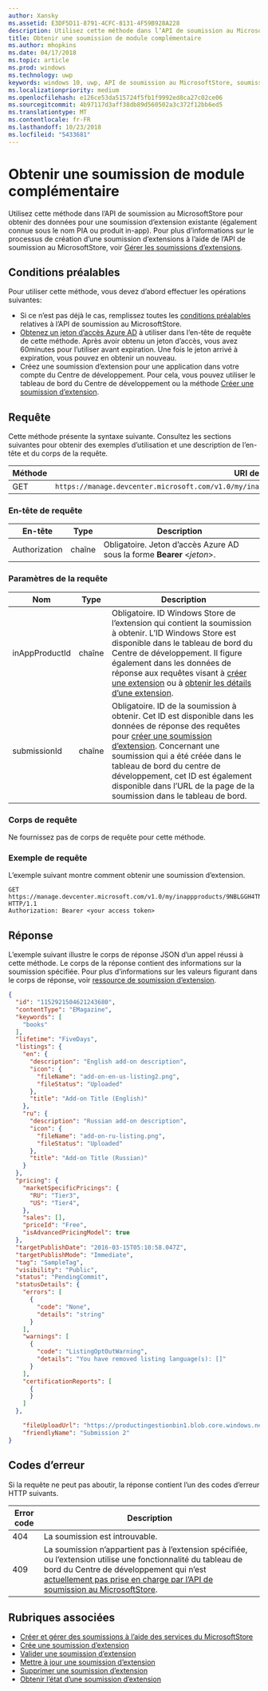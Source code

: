 ```yaml
---
author: Xansky
ms.assetid: E3DF5D11-8791-4CFC-8131-4F59B928A228
description: Utilisez cette méthode dans l’API de soumission au MicrosoftStore pour obtenir des données pour une soumission d’extension existante.
title: Obtenir une soumission de module complémentaire
ms.author: mhopkins
ms.date: 04/17/2018
ms.topic: article
ms.prod: windows
ms.technology: uwp
keywords: windows 10, uwp, API de soumission au MicrosoftStore, soumission d’extension, produit in-app, PIA
ms.localizationpriority: medium
ms.openlocfilehash: e126ce53da515724f5fb1f9992ed8ca27c02ce06
ms.sourcegitcommit: 4b97117d3aff38db89d560502a3c372f12bb6ed5
ms.translationtype: MT
ms.contentlocale: fr-FR
ms.lasthandoff: 10/23/2018
ms.locfileid: "5433681"
---
```

# <a name="get-an-add-on-submission"></a>Obtenir une soumission de module complémentaire

Utilisez cette méthode dans l’API de soumission au MicrosoftStore pour obtenir des données pour une soumission d’extension existante (également connue sous le nom PIA ou produit in-app). Pour plus d’informations sur le processus de création d’une soumission d’extensions à l’aide de l’API de soumission au MicrosoftStore, voir [Gérer les soumissions d’extensions](manage-add-on-submissions.md).

## <a name="prerequisites"></a>Conditions préalables

Pour utiliser cette méthode, vous devez d’abord effectuer les opérations suivantes:

* Si ce n’est pas déjà le cas, remplissez toutes les [conditions préalables](create-and-manage-submissions-using-windows-store-services.md#prerequisites) relatives à l’API de soumission au MicrosoftStore.
* [Obtenez un jeton d’accès Azure AD](create-and-manage-submissions-using-windows-store-services.md#obtain-an-azure-ad-access-token) à utiliser dans l’en-tête de requête de cette méthode. Après avoir obtenu un jeton d’accès, vous avez 60minutes pour l’utiliser avant expiration. Une fois le jeton arrivé à expiration, vous pouvez en obtenir un nouveau.
* Créez une soumission d’extension pour une application dans votre compte du Centre de développement. Pour cela, vous pouvez utiliser le tableau de bord du Centre de développement ou la méthode [Créer une soumission d’extension](create-an-add-on-submission.md).

## <a name="request"></a>Requête

Cette méthode présente la syntaxe suivante. Consultez les sections suivantes pour obtenir des exemples d’utilisation et une description de l’en-tête et du corps de la requête.

| Méthode | URI de la requête                                                      |
|--------|------------------------------------------------------------------|
| GET   | ```https://manage.devcenter.microsoft.com/v1.0/my/inappproducts/{inAppProductId}/submissions/{submissionId} ``` |


### <a name="request-header"></a>En-tête de requête

| En-tête        | Type   | Description                                                                 |
|---------------|--------|-----------------------------------------------------------------------------|
| Authorization | chaîne | Obligatoire. Jeton d’accès Azure AD sous la forme **Bearer** &lt;*jeton*&gt;. |


### <a name="request-parameters"></a>Paramètres de la requête

| Nom        | Type   | Description                                                                 |
|---------------|--------|-----------------------------------------------------------------------------|
| inAppProductId | chaîne | Obligatoire. ID Windows Store de l’extension qui contient la soumission à obtenir. L’ID Windows Store est disponible dans le tableau de bord du Centre de développement. Il figure également dans les données de réponse aux requêtes visant à [créer une extension](create-an-add-on.md) ou à [obtenir les détails d’une extension](get-all-add-ons.md).  |
| submissionId | chaîne | Obligatoire. ID de la soumission à obtenir. Cet ID est disponible dans les données de réponse des requêtes pour [créer une soumission d’extension](create-an-add-on-submission.md). Concernant une soumission qui a été créée dans le tableau de bord du centre de développement, cet ID est également disponible dans l’URL de la page de la soumission dans le tableau de bord.  |


### <a name="request-body"></a>Corps de requête

Ne fournissez pas de corps de requête pour cette méthode.

### <a name="request-example"></a>Exemple de requête

L’exemple suivant montre comment obtenir une soumission d’extension.

```
GET https://manage.devcenter.microsoft.com/v1.0/my/inappproducts/9NBLGGH4TNMP/submissions/1152921504621243680 HTTP/1.1
Authorization: Bearer <your access token>
```

## <a name="response"></a>Réponse

L’exemple suivant illustre le corps de réponse JSON d’un appel réussi à cette méthode. Le corps de la réponse contient des informations sur la soumission spécifiée. Pour plus d’informations sur les valeurs figurant dans le corps de réponse, voir [ressource de soumission d’extension](manage-add-on-submissions.md#add-on-submission-object).

```json
{
  "id": "1152921504621243680",
  "contentType": "EMagazine",
  "keywords": [
    "books"
  ],
  "lifetime": "FiveDays",
  "listings": {
    "en": {
      "description": "English add-on description",
      "icon": {
        "fileName": "add-on-en-us-listing2.png",
        "fileStatus": "Uploaded"
      },
      "title": "Add-on Title (English)"
    },
    "ru": {
      "description": "Russian add-on description",
      "icon": {
        "fileName": "add-on-ru-listing.png",
        "fileStatus": "Uploaded"
      },
      "title": "Add-on Title (Russian)"
    }
  },
  "pricing": {
    "marketSpecificPricings": {
      "RU": "Tier3",
      "US": "Tier4",
    },
    "sales": [],
    "priceId": "Free",
    "isAdvancedPricingModel": true
  },
  "targetPublishDate": "2016-03-15T05:10:58.047Z",
  "targetPublishMode": "Immediate",
  "tag": "SampleTag",
  "visibility": "Public",
  "status": "PendingCommit",
  "statusDetails": {
    "errors": [
      {
        "code": "None",
        "details": "string"
      }
    ],
    "warnings": [
      {
        "code": "ListingOptOutWarning",
        "details": "You have removed listing language(s): []"
      }
    ],
    "certificationReports": [
      {
      }
    ]
  },

    "fileUploadUrl": "https://productingestionbin1.blob.core.windows.net/ingestion/26920f66-b592-4439-9a9d-fb0f014902ec?sv=2014-02-14&sr=b&sig=usAN0kNFNnYE2tGQBI%2BARQWejX1Guiz7hdFtRhyK%2Bog%3D&se=2016-06-17T20:45:51Z&sp=rwl",
    "friendlyName": "Submission 2"
}
```


## <a name="error-codes"></a>Codes d’erreur

Si la requête ne peut pas aboutir, la réponse contient l’un des codes d’erreur HTTP suivants.

| Error code |  Description   |
|--------|------------------|
| 404  | La soumission est introuvable. |
| 409  | La soumission n’appartient pas à l’extension spécifiée, ou l’extension utilise une fonctionnalité du tableau de bord du Centre de développement qui n’est [actuellement pas prise en charge par l’API de soumission au MicrosoftStore](create-and-manage-submissions-using-windows-store-services.md#not_supported). |   


## <a name="related-topics"></a>Rubriques associées

* [Créer et gérer des soumissions à l’aide des services du MicrosoftStore](create-and-manage-submissions-using-windows-store-services.md)
* [Crée une soumission d’extension](create-an-add-on-submission.md)
* [Valider une soumission d’extension](commit-an-add-on-submission.md)
* [Mettre à jour une soumission d’extension](update-an-add-on-submission.md)
* [Supprimer une soumission d’extension](delete-an-add-on-submission.md)
* [Obtenir l’état d’une soumission d’extension](get-status-for-an-add-on-submission.md)
